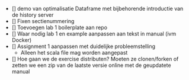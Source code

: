 - [] demo van optimalisatie Dataframe met bijbehorende introductie van de
  history server
- [] Fixen sectienummering
- [] Toevoegen lab 1 boilerplate aan repo
- [] Waar nodig lab 1 en example aanpassen aan tekst in manual (ivm Docker)
- [] Assignment 1 aanpassen met duidelijke probleemstelling
  - Alleen het scala file mag worden aangepast
- [] Hoe gaan we de exercise distributen? Moeten ze clonen/forken of zetten we
  een zip van de laatste versie online met de geupdatete manual
